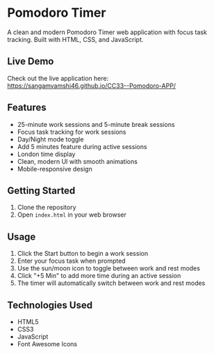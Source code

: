 # Pomodoro Timer

A clean and modern Pomodoro Timer web application with focus task tracking. Built with HTML, CSS, and JavaScript.

## Live Demo
Check out the live application here: https://sangamvamshi46.github.io/CC33--Pomodoro-APP/

## Features

- 25-minute work sessions and 5-minute break sessions
- Focus task tracking for work sessions
- Day/Night mode toggle
- Add 5 minutes feature during active sessions
- London time display
- Clean, modern UI with smooth animations
- Mobile-responsive design

## Getting Started

1. Clone the repository
2. Open `index.html` in your web browser

## Usage

1. Click the Start button to begin a work session
2. Enter your focus task when prompted
3. Use the sun/moon icon to toggle between work and rest modes
4. Click "+5 Min" to add more time during an active session
5. The timer will automatically switch between work and rest modes

## Technologies Used

- HTML5
- CSS3
- JavaScript
- Font Awesome Icons
